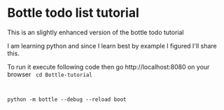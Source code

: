 
Bottle todo list tutorial
=========================

This is an slightly enhanced version of the bottle todo tutorial

I am learning python and since I learn best by example I figured I'll share this.

To run it execute following code then go http://localhost:8080 on your browser
<code>
cd Bottle-tutorial

python -m bottle  --debug --reload boot
</code>
